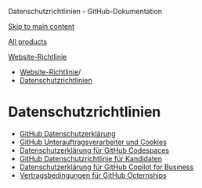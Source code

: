 Datenschutzrichtlinien - GitHub-Dokumentation

[Skip to main content](#main-content)

[All products](/de)

[Website-Richtlinie](/de/site-policy)

* [Website-Richtlinie](/de/site-policy)/
* [Datenschutzrichtlinien](/de/site-policy/privacy-policies)

Datenschutzrichtlinien
==========

* [GitHub Datenschutzerklärung](/de/site-policy/privacy-policies/github-privacy-statement)
* [GitHub Unterauftragsverarbeiter und Cookies](/de/site-policy/privacy-policies/github-subprocessors-and-cookies)
* [Datenschutzerklärung für GitHub Codespaces](/de/site-policy/privacy-policies/github-codespaces-privacy-statement)
* [GitHub Datenschutzrichtlinie für Kandidaten](/de/site-policy/privacy-policies/github-candidate-privacy-policy)
* [Datenschutzerklärung für GitHub Copilot for Business](/de/site-policy/privacy-policies/github-copilot-for-business-privacy-statement)
* [Vertragsbedingungen für GitHub Octernships](/de/site-policy/privacy-policies/github-octernships-terms-of-service)
